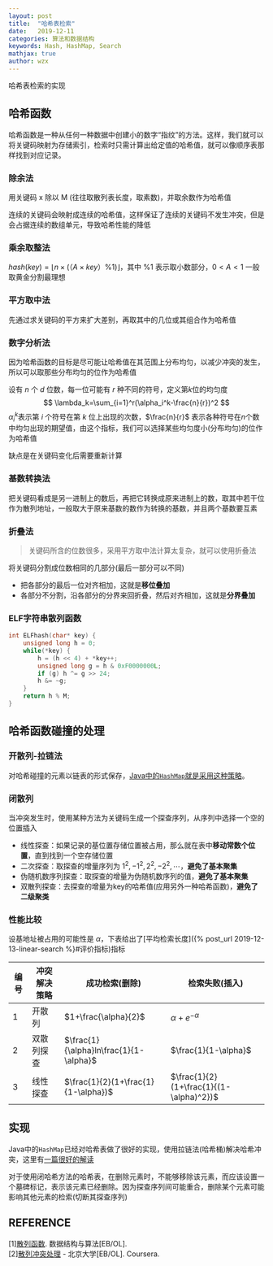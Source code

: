 ```yaml
---
layout: post
title:  "哈希表检索"
date:   2019-12-11
categories: 算法和数据结构
keywords: Hash, HashMap, Search
mathjax: true
author: wzx
---
```


哈希表检索的实现





## 哈希函数
哈希函数是一种从任何一种数据中创建小的数字“指纹”的方法。这样，我们就可以将关键码映射为存储索引，检索时只需计算出给定值的哈希值，就可以像顺序表那样找到对应记录。
### 除余法
用关键码 x 除以 M (往往取散列表长度，取素数)，并取余数作为哈希值

连续的关键码会映射成连续的哈希值，这样保证了连续的关键码不发生冲突，但是会占据连续的数组单元，导致哈希性能的降低

### 乘余取整法
$hash(key)=\lfloor n\times (（A\times key）\%1) \rfloor$，其中 $\%1$ 表示取小数部分，$0<A<1$ 一般取黄金分割最理想

### 平方取中法
先通过求关键码的平方来扩大差别，再取其中的几位或其组合作为哈希值

### 数字分析法
因为哈希函数的目标是尽可能让哈希值在其范围上分布均匀，以减少冲突的发生，所以可以取那些分布均匀的位作为哈希值

设有 $n$ 个 $d$ 位数，每一位可能有 $r$ 种不同的符号，定义第$k$位的均匀度
$$
\lambda_k=\sum_{i=1}^r(\alpha_i^k-\frac{n}{r})^2
$$
$\alpha_i^k$表示第 $i$ 个符号在第 $k$ 位上出现的次数，$\frac{n}{r}$ 表示各种符号在$n$个数中均匀出现的期望值，由这个指标，我们可以选择某些均匀度小(分布均匀)的位作为哈希值

缺点是在关键码变化后需要重新计算

### 基数转换法
把关键码看成是另一进制上的数后，再把它转换成原来进制上的数，取其中若干位作为散列地址，一般取大于原来基数的数作为转换的基数，并且两个基数要互素

### 折叠法
> 关键码所含的位数很多，采用平方取中法计算太复杂，就可以使用折叠法

将关键码分割成位数相同的几部分(最后一部分可以不同)
- 把各部分的最后一位对齐相加，这就是**移位叠加**
- 各部分不分割，沿各部分的分界来回折叠，然后对齐相加，这就是**分界叠加**


### ELF字符串散列函数
```c++
int ELFhash(char* key) {
    unsigned long h = 0;
    while(*key) {
        h = (h << 4) + *key++;
        unsigned long g = h & 0xF0000000L;
        if (g) h ^= g >> 24;
        h &= ~g;
    }
    return h % M;
}
```

## 哈希函数碰撞的处理
### 开散列-拉链法
对哈希碰撞的元素以链表的形式保存，[Java中的`HashMap`就是采用这种策略](https://blog.csdn.net/zxt0601/article/details/77413921)。

### 闭散列
当冲突发生时，使用某种方法为关键码生成一个探查序列，从序列中选择一个空的位置插入

- 线性探查：如果记录的基位置存储位置被占用，那么就在表中**移动常数个位置**，直到找到一个空存储位置
- 二次探查：取探查的增量序列为 $1^2,-1^2,2^2,-2^2,\cdots$，**避免了基本聚集**
- 伪随机数序列探查：取探查的增量为伪随机数序列的值，**避免了基本聚集**
- 双散列探查：去探查的增量为key的哈希值(应用另外一种哈希函数)，**避免了二级聚类**

### 性能比较
设基地址被占用的可能性是 $\alpha$，下表给出了[平均检索长度]({% post_url 2019-12-13-linear-search %}#评价指标)指标

编号|冲突解决策略|成功检索(删除)|检索失败(插入)|
--|--|--|--|
1|开散列|$1+\frac{\alpha}{2}$|$\alpha+e^{-\alpha}$|
2|双散列探查|$\frac{1}{\alpha}ln\frac{1}{1-\alpha}$|$\frac{1}{1-\alpha}$|
3|线性探查|$\frac{1}{2}(1+\frac{1}{1-\alpha})$|$\frac{1}{2}(1+\frac{1}{(1-\alpha)^2})$|

## 实现
Java中的`HashMap`已经对哈希表做了很好的实现，使用拉链法(哈希桶)解决哈希冲突，这里有[一篇很好的解读](https://blog.csdn.net/zxt0601/article/details/77413921)

对于使用闭哈希方法的哈希表，在删除元素时，不能够移除该元素，而应该设置一个墓碑标记，表示该元素已经删除。因为探查序列间可能重合，删除某个元素可能影响其他元素的检索(切断其探查序列)

## REFERENCE
[1][散列函数](https://www.coursera.org/learn/gaoji-shuju-jiegou/lecture/ZD42v/san-lie-han-shu). 数据结构与算法[EB/OL].  
[2][散列冲突处理](https://www.coursera.org/learn/gaoji-shuju-jiegou/lecture/A8Nig/san-lie-chong-tu-chu-li) - 北京大学[EB/OL]. Coursera.
